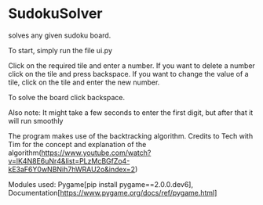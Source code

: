 # SudokuSolver
solves any given sudoku board. 

To start, simply run the file ui.py

Click on the required tile and enter a number. If you want to delete a number click on the tile and press backspace. If you want to change the
value of a tile, click on the tile and enter the new number.

To solve the board click backspace.

Also note: It might take a few seconds to enter the first digit, but after that it will run smoothly

The program makes use of the backtracking algorithm. Credits to Tech with Tim for the concept and explanation of the algorithm(https://www.youtube.com/watch?v=lK4N8E6uNr4&list=PLzMcBGfZo4-kE3aF6Y0wNBNih7hWRAU2o&index=2)

Modules used: Pygame[pip install pygame==2.0.0.dev6], Documentation[https://www.pygame.org/docs/ref/pygame.html]
              


